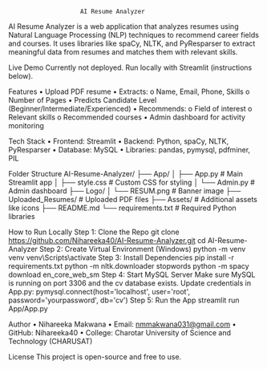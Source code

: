                         AI Resume Analyzer
AI Resume Analyzer is a web application that analyzes resumes using Natural Language Processing (NLP) techniques to recommend career fields and courses. It uses libraries like spaCy, NLTK, and PyResparser to extract meaningful data from resumes and matches them with relevant skills.

Live Demo
Currently not deployed. Run locally with Streamlit (instructions below).

Features
•	Upload PDF resume
•	Extracts:
      o	Name, Email, Phone, Skills
      o	Number of Pages
•	Predicts Candidate Level (Beginner/Intermediate/Experienced)
•	Recommends:
      o	Field of interest
      o	Relevant skills
      o	Recommended courses
•	Admin dashboard for activity monitoring

Tech Stack
•	Frontend: Streamlit
•	Backend: Python, spaCy, NLTK, PyResparser
•	Database: MySQL
•	Libraries: pandas, pymysql, pdfminer, PIL

Folder Structure
AI-Resume-Analyzer/
├── App/
│   ├── App.py                # Main Streamlit app
│   ├── style.css             # Custom CSS for styling
│   └── Admin.py              # Admin dashboard
├── Logo/
│   └── RESUM.png             # Banner image
├── Uploaded_Resumes/        # Uploaded PDF files
├── Assets/                  # Additional assets like icons
├── README.md
└── requirements.txt         # Required Python libraries

How to Run Locally
Step 1: Clone the Repo
        git clone https://github.com/Nihareeka40/AI-Resume-Analyzer.git
        cd AI-Resume-Analyzer
Step 2: Create Virtual Environment (Windows)
        python -m venv venv
        venv\Scripts\activate
Step 3: Install Dependencies
        pip install -r requirements.txt
        python -m nltk.downloader stopwords
        python -m spacy download en_core_web_sm
Step 4: Start MySQL Server
        Make sure MySQL is running on port 3306 and the cv database exists. Update credentials in App.py:
        pymysql.connect(host='localhost', user='root', password='yourpassword', db='cv')
Step 5: Run the App
        streamlit run App/App.py

Author
•	Nihareeka Makwana
•	Email: nmmakwana031@gmail.com
•	GitHub: Nihareeka40
•	College: Charotar University of Science and Technology (CHARUSAT)

License
This project is open-source and free to use.


